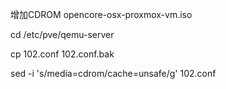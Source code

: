 增加CDROM  opencore-osx-proxmox-vm.iso

cd /etc/pve/qemu-server

cp 102.conf 102.conf.bak

sed  -i 's/media=cdrom/cache=unsafe/g' 102.conf
